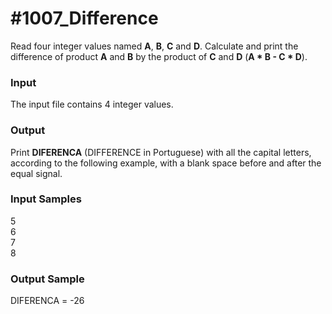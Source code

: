 # #1007_Difference

Read four integer values named **A**, **B**, **C** and **D**. Calculate and print the difference of product **A** and **B** by the product of **C** and **D** (**A * B - C * D**).

### Input

The input file contains 4 integer values.

### Output

Print **DIFERENCA** (DIFFERENCE in Portuguese) with all the capital letters, according to the following example, with a blank space before and after the equal signal.

### Input Samples

5  
6  
7  
8

### Output Sample

DIFERENCA = -26
